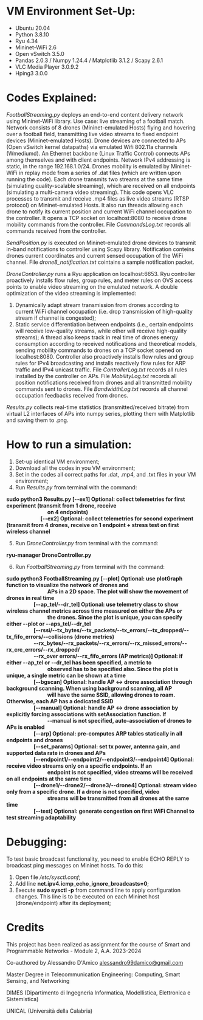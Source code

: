 # VM Environment Set-Up:
- Ubuntu 20.04
- Python 3.8.10
- Ryu 4.34
- Mininet-WiFi 2.6
- Open vSwitch 3.5.0
- Pandas 2.0.3 / Numpy 1.24.4 / Matplotlib 3.1.2 / Scapy 2.6.1
- VLC Media Player 3.0.9.2
- Hping3 3.0.0


# Codes Explained:

*FootballStreaming.py* deploys an end-to-end content delivery network using Mininet-WiFi library. Use case: live streaming of a football match.
Network consists of 8 drones (Mininet-emulated Hosts) flying and hovering over a football field, transmitting live video streams to fixed endpoint devices (Mininet-emulated Hosts).
Drone devices are connected to APs (Open vSwitch kernel datapaths) via emulated Wifi 802.11a channels (Wmediumd). An Ethernet backbone (Linux Traffic Control) connects APs among themselves and with client endpoints. Network IPv4 addressing is static, in the range 192.168.1.0/24.
Drones mobility is emulated by Mininet-WiFi in replay mode from a series of .dat files (which are written upon running the code).
Each drone transmits two streams at the same time (simulating quality-scalable streaming), which are received on all endpoints (simulating a multi-camera video streaming).
This code opens VLC processes to transmit and receive .mp4 files as live video streams (RTSP protocol) on Mininet-emulated Hosts. It also run threads allowing each drone to notify its current position and current WiFi channel occupation to the controller.
It opens a TCP socket on localhost:8080 to receive drone mobility commands from the controller. File *CommandsLog.txt* records all commands received from the controller.

*SendPosition.py* is executed on Mininet-emulated drone devices to transmit in-band notifications to controller using Scapy library. Notification conteins drones current coordinates and current sensed occupation of the WiFi channel. File *drone8_notification.txt* cointains a sample notification packet.

*DroneController.py* runs a Ryu application on localhost:6653. Ryu controller proactively installs flow rules, group rules, and meter rules on OVS access points to enable video streaming on the emulated network.
A double optimization of the video streaming is implemented:
1. Dynamically adapt stream transmission from drones according to current WiFi channel occupation (i.e. drop transmission of high-quality stream if channel is congested);
2. Static service differentiation between endpoints (i.e., certain endpoints will receive low-quality streams, while other will receive high-quality streams);
A thread also keeps track in real time of drones energy consumption according to received notifications and theoretical models, sending mobility commands to drones on a TCP socket opened on localhost:8080.
Controller also proactively installs flow rules and group rules for IPv4 broadcasting and installs reactively flow rules for ARP traffic and IPv4 unicast traffic.
File *ControllerLog.txt* records all rules installed by the controller on APs. File *MobilityLog.txt* records all position notifications received from drones and all transmitted mobility commands sent to drones. File *BandwidthLog.txt* records all channel occupation feedbacks received from drones.

*Results.py* collects real-time statistics (transmitted/received bitrate) from virtual L2 interfaces of APs into numpy series, plotting them with Matplotlib and saving them to .png.


# How to run a simulation:
1) Set-up identical VM environment;
2) Download all the codes in you VM environment;
3) Set in the codes all correct paths for .dat, .mp4, and .txt files in your VM environment;
4) Run *Results.py* from terminal with the command:

**sudo python3 Results.py [--ex1] Optional: collect telemetries for first experiment (transmit from 1 drone, receive** <br> 
&emsp; &emsp; &emsp; &emsp; &emsp; &emsp; **on 4 endpoints)** <br>
&emsp; &emsp; &emsp; &emsp; &emsp; **[--ex2] Optional: collect telemetries for second experiment (transmit from 4 drones, receive on 1 endpoint + stress test on first wireless channel**
                                            
5) Run *DroneController.py* from terminal with the command:

**ryu-manager DroneController.py**

6) Run *FootballStreaming.py* from terminal with the command:

**sudo python3 FootballStreaming.py [--plot] Optional: use plotGraph function to visualize the network of drones and** <br>
&emsp; &emsp; &emsp; &emsp; &emsp; &emsp; **APs in a 2D space. The plot will show the movement of drones in real time** <br>
&emsp; &emsp; &emsp; &emsp; **[--ap_tel/--dr_tel] Optional: use telemetry class to show wireless channel metrics across time measured on either the APs or** <br>
&emsp; &emsp; &emsp; &emsp; &emsp; &emsp; **the drones. Since the plot is unique, you can specify either --plot or --aps_tel/--dr_tel** <br>
&emsp; &emsp; &emsp; &emsp; **[--rssi/--tx_bytes/--tx_packets/--tx_errors/--tx_dropped/--tx_fifo_errors/--collisions (drone metrics)** <br>
&emsp; &emsp; &emsp; &emsp; **--rx_bytes/--rx_packets/--rx_errors/--rx_missed_errors/--rx_crc_errors/--rx_dropped/** <br>
&emsp; &emsp; &emsp; &emsp; **--rx_over errors/--rx_fifo_errors (AP metrics)] Optional: if either --ap_tel or --dr_tel has been specified, a metric to** <br>
&emsp; &emsp; &emsp; &emsp; &emsp; &emsp; **observed has to be specified also. Since the plot is unique, a single metric can be shown at a time** <br>
&emsp; &emsp; &emsp; &emsp; **[--bgscan] Optional: handle AP <-> drone association through background scanning. When using background scanning, all AP** <br>
&emsp; &emsp; &emsp; &emsp; &emsp; &emsp; **will have the same SSID, allowing drones to roam. Otherwise, each AP has a dedicated SSID** <br>
&emsp; &emsp; &emsp; &emsp; **[--manual] Optional: handle AP <-> drone association by explicitly forcing associations with setAssociation function. If** <br>
&emsp; &emsp; &emsp; &emsp; &emsp; &emsp; **--manual is not specified, auto-association of drones to APs is enabled** <br>
&emsp; &emsp; &emsp; &emsp; **[--arp] Optional: pre-computes ARP tables statically in all endpoints and drones** <br>
&emsp; &emsp; &emsp; &emsp; **[--set_params] Optional: set tx power, antenna gain, and supported data rate in drones and APs** <br>
&emsp; &emsp; &emsp; &emsp; **[--endpoint1/--endpoint2/--endpoint3/--endpoint4] Optional: receive video streams only on a specific endpoints. If an** <br>
&emsp; &emsp; &emsp; &emsp; &emsp; &emsp; **endpoint is not specified, video streams will be received on all endpoints at the same time** <br>
&emsp; &emsp; &emsp; &emsp; **[--drone1/--drone2/--drone3/--drone4] Optional: stream video only from a specific drone. If a drone is not specified, video** <br>
&emsp; &emsp; &emsp; &emsp; &emsp; &emsp; **streams will be transmitted from all drones at the same time** <br>
&emsp; &emsp; &emsp; &emsp; **[--test] Optional: generate congestion on first WiFi Channel to test streaming adaptability**


# Debugging:
To test basic broadcast functionality, you need to enable ECHO REPLY to broadcast ping messages on Mininet hosts. To do this:
1) Open file */etc/sysctl.conf*;
2) Add line **net.ipv4.icmp_echo_ignore_broadcasts=0**;
3) Execute **sudo sysctl -p** from command line to apply configuration changes. This line is to be executed on each Mininet host (drone/endpoint) after its deployment;

# Credits
This project has been realized as assignment for the course of Smart and Programmable Networks - Module 2, A.A. 2023-2024


Co-authored by Alessandro D'Amico <alessandro99damico@gmail.com>


Master Degree in Telecommunication Engineering: Computing, Smart Sensing, and Networking


DIMES (Dipartimento di Ingegneria Informatica, Modellistica, Elettronica e Sistemistica)


UNICAL (Università della Calabria)

